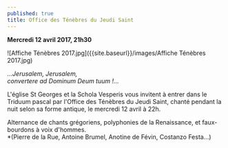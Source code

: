 ```yaml
---
published: true
title: Office des Ténèbres du Jeudi Saint
---
```

**Mercredi 12 avril 2017, 21h30**  

![Affiche Ténèbres 2017.jpg]({{site.baseurl}}/images/Affiche Ténèbres 2017.jpg)

*...Jerusalem, Jerusalem,  
   convertere ad Dominum Deum tuum !...*  

L'église St Georges et la Schola Vesperis vous invitent à entrer dans le Triduum pascal par l'Office des Ténèbres du Jeudi Saint, chanté  pendant la nuit selon sa forme antique, le mercredi 12 avril à 22h.  

   Alternance de chants grégoriens, polyphonies de la Renaissance, et faux-bourdons à voix d'hommes.  
   *(Pierre de la Rue, Antoine Brumel, Anotine de Févin, Costanzo Festa...)
